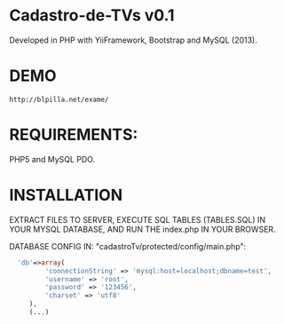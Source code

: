 Cadastro-de-TVs v0.1
=============================
 Developed in PHP with YiiFramework, Bootstrap and MySQL (2013).
 
DEMO
=============================
	http://blpilla.net/exame/

REQUIREMENTS:
=============================
  PHP5 and MySQL PDO.


INSTALLATION
=============================
  EXTRACT FILES TO SERVER, EXECUTE SQL TABLES (TABLES.SQL) IN YOUR MYSQL DATABASE, AND RUN THE index.php IN YOUR BROWSER.


  DATABASE CONFIG IN: "cadastroTv/protected/config/main.php":

   ```php
     'db'=>array(
            'connectionString' => 'mysql:host=localhost;dbname=test',
            'username' => 'root',
            'password' => '123456',
            'charset' => 'utf8'
        ),
		(...)
   ```

